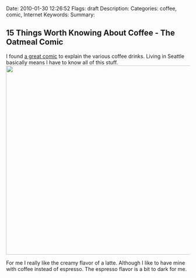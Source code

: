 Date: 2010-01-30 12:26:52
Flags: draft
Description:
Categories: coffee, comic, Internet
Keywords:
Summary:

## 15 Things Worth Knowing About Coffee - The Oatmeal Comic

I found <a href="http://theoatmeal.com/comics/coffee">a great comic</a> to explain the various coffee drinks. Living in Seattle basically means I have to know all of this stuff.
<a href="http://jjasonclark.files.wordpress.com/2010/01/coffe_2010_1_30.png"><img class="alignnone size-full wp-image-100" title="Coffe_2010_1_30" src="http://jjasonclark.files.wordpress.com/2010/01/coffe_2010_1_30.png" alt="" width="617" height="518" /></a>

For me I really like the creamy flavor of a latte. Although I like to have mine with coffee instead of espresso. The espresso flavor is a bit to dark for me.
